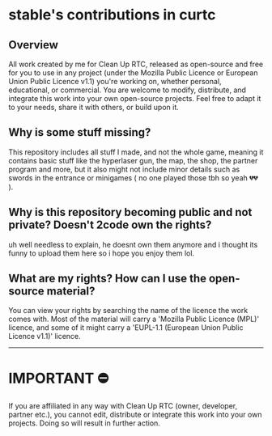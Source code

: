 # stable's contributions in curtc
## Overview

All work created by me for Clean Up RTC, released as open-source and free for you to use in any project (under the Mozilla Public Licence or European Union Public Licence v1.1) you're working on, whether personal, educational, or commercial. You are welcome to modify, distribute, and integrate this work into your own open-source projects. Feel free to adapt it to your needs, share it with others, or build upon it.

## Why is some stuff missing?

This repository includes all stuff I made, and not the whole game, meaning it contains basic stuff like the hyperlaser gun, the map, the shop, the partner program and more, but it also might not include minor details such as swords in the entrance or minigames ( no one played those tbh so yeah 💔💔 ).

## Why is this repository becoming public and not private? Doesn't 2code own the rights?

uh well needless to explain, he doesnt own them anymore and i thought its funny to upload them here so i hope you enjoy them lol.

## What are my rights? How can I use the open-source material?

You can view your rights by searching the name of the licence the work comes with. Most of the material will carry a 'Mozilla Public Licence (MPL)' licence, and some of it might carry a 'EUPL-1.1 (European Union Public Licence v1.1)' licence.

--------
# IMPORTANT ⛔️

If you are affiliated in any way with Clean Up RTC (owner, developer, partner etc.), you cannot edit, distribute or integrate this work into your own projects. Doing so will result in further action.
